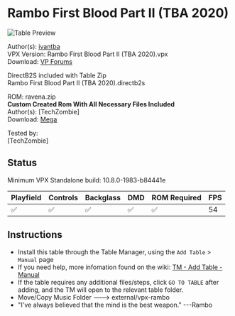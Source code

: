 # Rambo First Blood Part II (TBA 2020)

![Table Preview](../../images/vpx-rambo.png)

Author(s): [ivantba](https://www.vpforums.org/index.php?showuser=123858)  
VPX Version: Rambo First Blood Part II (TBA 2020).vpx  
Download:  [VP Forums](https://www.vpforums.org/index.php?app=downloads&showfile=14885)

DirectB2S included with Table Zip  
Rambo First Blood Part II (TBA 2020).directb2s

ROM: ravena.zip  
**Custom Created Rom With All Necessary Files Included**  
Author(s): [TechZombie]  
Download:  [Mega](https://mega.nz/file/qKpzGIpb#bKP9zB2Cw3flN_m27P-snSvxjSwriZHqJscTPNISIG0)

Tested by:  
[TechZombie]

## Status 

Minimum VPX Standalone build: 10.8.0-1983-b84441e

| Playfield | Controls | Backglass | DMD | ROM Required | FPS | 
|-----------|----------|-----------|-----|--------------|-----|
| :white_check_mark: | :white_check_mark: | :white_check_mark: | :white_check_mark: | :white_check_mark: | 54 |

## Instructions

- Install this table through the Table Manager, using the `Add Table` > `Manual` page
- If you need help, more infomation found on the wiki: [TM - Add Table - Manual](https://github.com/LegendsUnchained/vpx-standalone-alp4k/wiki/%5B04%5D-%F0%9F%A7%A1-TM-%E2%80%90-Other-Features#add-table---manual)
- If the table requires any additional files/steps, click `GO TO TABLE` after adding, and the TM will open to the relevant table folder.
- Move/Copy Music Folder ---> external/vpx-rambo
- "I've always believed that the mind is the best weapon." ---Rambo

